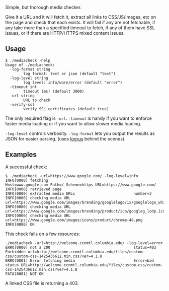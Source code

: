 Simple, but thorough media checker.

Give it a URL and it will fetch it, extract all links to
CSS/JS/Images, etc on the page and check that each exists. It will
fail if any are not fetchable, if any take more than a specified
timeout to fetch, if any of them have SSL issues, or if there are
HTTP/HTTPS mixed content issues.


## Usage


```
$ ./mediacheck -help
Usage of ./mediacheck:                                                                  
  -log-format string
    	log format: text or json (default "text")
  -log-level string
    	log level: info/warn/error (default "error")
  -timeout int
    	timeout (ms) (default 3000)
  -url string
    	URL to check
  -verify-ssl
    	verify SSL certificates (default true)
```

The only required flag is `-url`. `-timeout` is handy if you want to
enforce faster media loading or if you want to allow slower media
loading.

`-log-level` controls verbosity. `-log-format` lets you output the
results as JSON for easier parsing. (uses
[logrus](https://github.com/Sirupsen/logrus) behind the scenes).

## Examples

A successful check:

```
$ ./mediacheck -url=https://www.google.com/ -log-level=info
INFO[0000] fetching                                      Host=www.google.com Path=/ Scheme=https URL=https://www.google.com/
INFO[0000] retrieved page                               
INFO[0000] extracted media URLs                          number=3
INFO[0000] checking media URL                            url=https://www.google.com/images/branding/googlelogo/1x/googlelogo_white_background_color_272x92dp.png
INFO[0000] checking media URL                            url=https://www.google.com/images/branding/product/ico/googleg_lodp.ico
INFO[0000] checking media URL                            url=https://www.google.com/images/icons/product/chrome-48.png
INFO[0000] OK                                           
```

This check fails on a few resources:

```
./mediacheck -url=http://welcome.ccnmtl.columbia.edu/ -log-level=error
ERRO[0000] not a 200                                     status=403 Forbidden url=http://welcome.ccnmtl.columbia.edu/files/custom-css/custom-css-1425436612.min.css?ver=4.1.8
ERRO[0001] Error fetching media                          Error=bad status URL=http://welcome.ccnmtl.columbia.edu/files/custom-css/custom-css-1425436612.min.css?ver=4.1.8
FATA[0001] NOT OK                                       
```

A linked CSS file is returning a 403.
